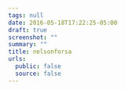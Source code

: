```yaml
---
tags: null
date: 2016-05-18T17:22:25-05:00
draft: true
screenshot: ""
summary: ""
title: nelsonforsa
urls:
  public: false
  source: false
---
```


